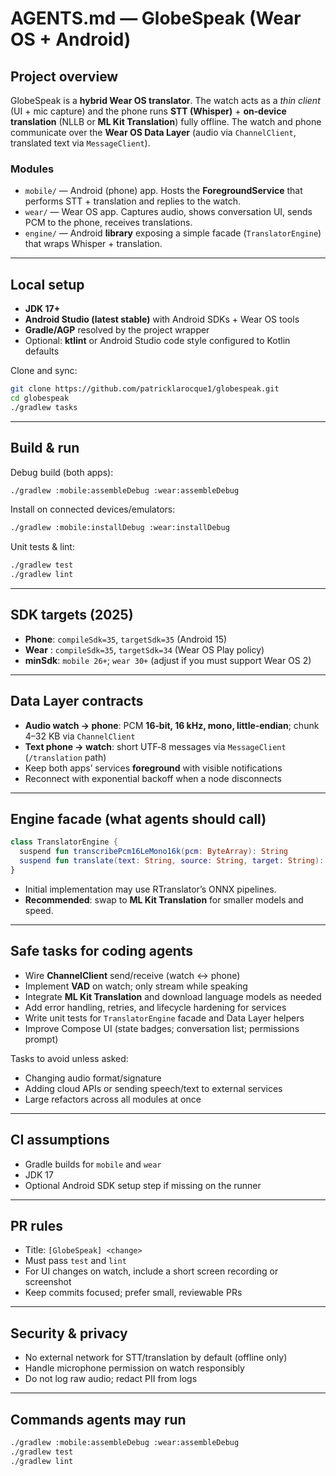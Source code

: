 # AGENTS.md — GlobeSpeak (Wear OS + Android)

## Project overview
GlobeSpeak is a **hybrid Wear OS translator**. The watch acts as a *thin client* (UI + mic capture) and the phone runs **STT (Whisper)** + **on‑device translation** (NLLB or **ML Kit Translation**) fully offline. The watch and phone communicate over the **Wear OS Data Layer** (audio via `ChannelClient`, translated text via `MessageClient`).

### Modules
- `mobile/` — Android (phone) app. Hosts the **ForegroundService** that performs STT + translation and replies to the watch.
- `wear/` — Wear OS app. Captures audio, shows conversation UI, sends PCM to the phone, receives translations.
- `engine/` — Android **library** exposing a simple facade (`TranslatorEngine`) that wraps Whisper + translation.

---

## Local setup
- **JDK 17+**
- **Android Studio (latest stable)** with Android SDKs + Wear OS tools
- **Gradle/AGP** resolved by the project wrapper
- Optional: **ktlint** or Android Studio code style configured to Kotlin defaults

Clone and sync:
```bash
git clone https://github.com/patricklarocque1/globespeak.git
cd globespeak
./gradlew tasks
```

---

## Build & run
Debug build (both apps):
```bash
./gradlew :mobile:assembleDebug :wear:assembleDebug
```

Install on connected devices/emulators:
```bash
./gradlew :mobile:installDebug :wear:installDebug
```

Unit tests & lint:
```bash
./gradlew test
./gradlew lint
```

---

## SDK targets (2025)
- **Phone**: `compileSdk=35`, `targetSdk=35` (Android 15)
- **Wear** : `compileSdk=35`, `targetSdk=34` (Wear OS Play policy)
- **minSdk**: `mobile 26+`; `wear 30+` (adjust if you must support Wear OS 2)

---

## Data Layer contracts
- **Audio watch → phone**: PCM **16‑bit, 16 kHz, mono, little‑endian**; chunk 4–32 KB via `ChannelClient`
- **Text phone → watch**: short UTF‑8 messages via `MessageClient` (`/translation` path)
- Keep both apps’ services **foreground** with visible notifications
- Reconnect with exponential backoff when a node disconnects

---

## Engine facade (what agents should call)
```kotlin
class TranslatorEngine {
  suspend fun transcribePcm16LeMono16k(pcm: ByteArray): String
  suspend fun translate(text: String, source: String, target: String): String
}
```
- Initial implementation may use RTranslator’s ONNX pipelines.
- **Recommended**: swap to **ML Kit Translation** for smaller models and speed.

---

## Safe tasks for coding agents
- Wire **ChannelClient** send/receive (watch ↔ phone)
- Implement **VAD** on watch; only stream while speaking
- Integrate **ML Kit Translation** and download language models as needed
- Add error handling, retries, and lifecycle hardening for services
- Write unit tests for `TranslatorEngine` facade and Data Layer helpers
- Improve Compose UI (state badges; conversation list; permissions prompt)

Tasks to avoid unless asked:
- Changing audio format/signature
- Adding cloud APIs or sending speech/text to external services
- Large refactors across all modules at once

---

## CI assumptions
- Gradle builds for `mobile` and `wear`
- JDK 17
- Optional Android SDK setup step if missing on the runner

---

## PR rules
- Title: `[GlobeSpeak] <change>`
- Must pass `test` and `lint`
- For UI changes on watch, include a short screen recording or screenshot
- Keep commits focused; prefer small, reviewable PRs

---

## Security & privacy
- No external network for STT/translation by default (offline only)
- Handle microphone permission on watch responsibly
- Do not log raw audio; redact PII from logs

---

## Commands agents may run
```bash
./gradlew :mobile:assembleDebug :wear:assembleDebug
./gradlew test
./gradlew lint
```
